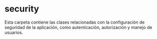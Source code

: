 # security

Esta carpeta contiene las clases relacionadas con la configuración de seguridad de la aplicación,
como autenticación, autorización y manejo de usuarios.